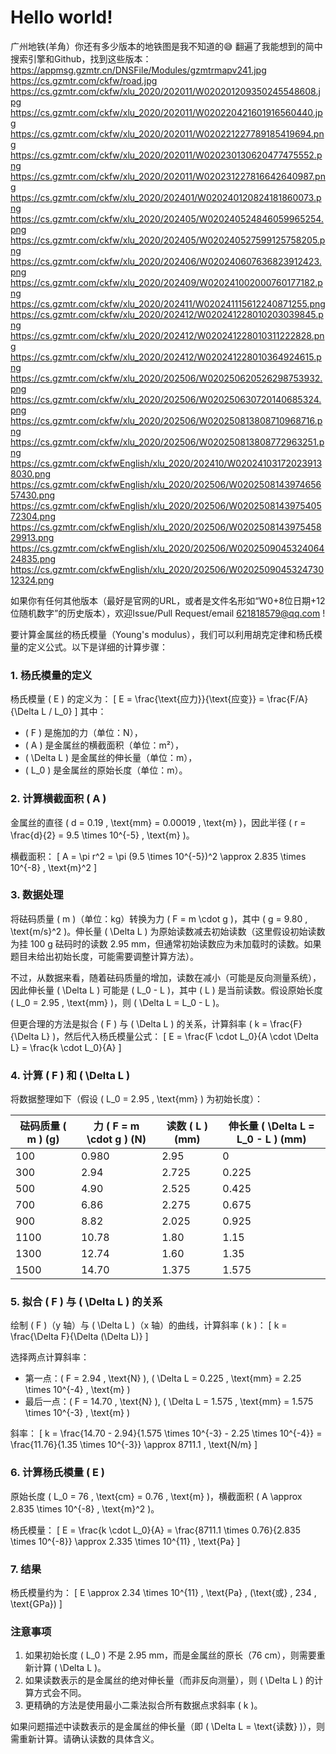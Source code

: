 # Hello world!

广州地铁(羊角）你还有多少版本的地铁图是我不知道的😅
翻遍了我能想到的简中搜索引擎和Github，找到这些版本：
https://appmsg.gzmtr.cn/DNSFile/Modules/gzmtrmapv241.jpg
https://cs.gzmtr.com/ckfw/road.jpg
https://cs.gzmtr.com/ckfw/xlu_2020/202011/W020201209350245548608.jpg
https://cs.gzmtr.com/ckfw/xlu_2020/202011/W020220421601916560440.jpg
https://cs.gzmtr.com/ckfw/xlu_2020/202011/W020221227789185419694.png
https://cs.gzmtr.com/ckfw/xlu_2020/202011/W020230130620477475552.png
https://cs.gzmtr.com/ckfw/xlu_2020/202011/W020231227816642640987.png
https://cs.gzmtr.com/ckfw/xlu_2020/202401/W020240120824181860073.png
https://cs.gzmtr.com/ckfw/xlu_2020/202405/W020240524846059965254.png
https://cs.gzmtr.com/ckfw/xlu_2020/202405/W020240527599125758205.png
https://cs.gzmtr.com/ckfw/xlu_2020/202406/W020240607636823912423.png
https://cs.gzmtr.com/ckfw/xlu_2020/202409/W020241002000760177182.png
https://cs.gzmtr.com/ckfw/xlu_2020/202411/W020241115612240871255.png
https://cs.gzmtr.com/ckfw/xlu_2020/202412/W020241228010203039845.png
https://cs.gzmtr.com/ckfw/xlu_2020/202412/W020241228010311222828.png
https://cs.gzmtr.com/ckfw/xlu_2020/202412/W020241228010364924615.png
https://cs.gzmtr.com/ckfw/xlu_2020/202506/W020250620526298753932.png
https://cs.gzmtr.com/ckfw/xlu_2020/202506/W020250630720140685324.png
https://cs.gzmtr.com/ckfw/xlu_2020/202506/W020250813808710968716.png
https://cs.gzmtr.com/ckfw/xlu_2020/202506/W020250813808772963251.png
https://cs.gzmtr.com/ckfwEnglish/xlu_2020/202410/W020241031720239138030.png
https://cs.gzmtr.com/ckfwEnglish/xlu_2020/202506/W020250814397465657430.png
https://cs.gzmtr.com/ckfwEnglish/xlu_2020/202506/W020250814397540572304.png
https://cs.gzmtr.com/ckfwEnglish/xlu_2020/202506/W020250814397545829913.png
https://cs.gzmtr.com/ckfwEnglish/xlu_2020/202506/W020250904532406424835.png
https://cs.gzmtr.com/ckfwEnglish/xlu_2020/202506/W020250904532473012324.png

如果你有任何其他版本（最好是官网的URL，或者是文件名形如“W0+8位日期+12位随机数字”的历史版本），欢迎Issue/Pull Request/email 621818579@qq.com !

要计算金属丝的杨氏模量（Young's modulus），我们可以利用胡克定律和杨氏模量的定义公式。以下是详细的计算步骤：

### 1. 杨氏模量的定义
杨氏模量 \( E \) 的定义为：
\[
E = \frac{\text{应力}}{\text{应变}} = \frac{F/A}{\Delta L / L_0}
\]
其中：
- \( F \) 是施加的力（单位：N），
- \( A \) 是金属丝的横截面积（单位：m²），
- \( \Delta L \) 是金属丝的伸长量（单位：m），
- \( L_0 \) 是金属丝的原始长度（单位：m）。

### 2. 计算横截面积 \( A \)
金属丝的直径 \( d = 0.19 \, \text{mm} = 0.00019 \, \text{m} \)，因此半径 \( r = \frac{d}{2} = 9.5 \times 10^{-5} \, \text{m} \)。

横截面积：
\[
A = \pi r^2 = \pi (9.5 \times 10^{-5})^2 \approx 2.835 \times 10^{-8} \, \text{m}^2
\]

### 3. 数据处理
将砝码质量 \( m \)（单位：kg）转换为力 \( F = m \cdot g \)，其中 \( g = 9.80 \, \text{m/s}^2 \)。伸长量 \( \Delta L \) 为原始读数减去初始读数（这里假设初始读数为挂 100 g 砝码时的读数 2.95 mm，但通常初始读数应为未加载时的读数。如果题目未给出初始长度，可能需要调整计算方法）。

不过，从数据来看，随着砝码质量的增加，读数在减小（可能是反向测量系统），因此伸长量 \( \Delta L \) 可能是 \( L_0 - L \)，其中 \( L \) 是当前读数。假设原始长度 \( L_0 = 2.95 \, \text{mm} \)，则 \( \Delta L = L_0 - L \)。

但更合理的方法是拟合 \( F \) 与 \( \Delta L \) 的关系，计算斜率 \( k = \frac{F}{\Delta L} \)，然后代入杨氏模量公式：
\[
E = \frac{F \cdot L_0}{A \cdot \Delta L} = \frac{k \cdot L_0}{A}
\]

### 4. 计算 \( F \) 和 \( \Delta L \)
将数据整理如下（假设 \( L_0 = 2.95 \, \text{mm} \) 为初始长度）：

| 砝码质量 \( m \) (g) | 力 \( F = m \cdot g \) (N) | 读数 \( L \) (mm) | 伸长量 \( \Delta L = L_0 - L \) (mm) |
|----------------------|---------------------------|-------------------|--------------------------------------|
| 100                  | 0.980                     | 2.95              | 0                                    |
| 300                  | 2.94                      | 2.725             | 0.225                                |
| 500                  | 4.90                      | 2.525             | 0.425                                |
| 700                  | 6.86                      | 2.275             | 0.675                                |
| 900                  | 8.82                      | 2.025             | 0.925                                |
| 1100                 | 10.78                     | 1.80              | 1.15                                 |
| 1300                 | 12.74                     | 1.60              | 1.35                                 |
| 1500                 | 14.70                     | 1.375             | 1.575                                |

### 5. 拟合 \( F \) 与 \( \Delta L \) 的关系
绘制 \( F \)（y 轴）与 \( \Delta L \)（x 轴）的曲线，计算斜率 \( k \)：
\[
k = \frac{\Delta F}{\Delta (\Delta L)}
\]

选择两点计算斜率：
- 第一点：\( F = 2.94 \, \text{N} \), \( \Delta L = 0.225 \, \text{mm} = 2.25 \times 10^{-4} \, \text{m} \)
- 最后一点：\( F = 14.70 \, \text{N} \), \( \Delta L = 1.575 \, \text{mm} = 1.575 \times 10^{-3} \, \text{m} \)

斜率：
\[
k = \frac{14.70 - 2.94}{1.575 \times 10^{-3} - 2.25 \times 10^{-4}} = \frac{11.76}{1.35 \times 10^{-3}} \approx 8711.1 \, \text{N/m}
\]

### 6. 计算杨氏模量 \( E \)
原始长度 \( L_0 = 76 \, \text{cm} = 0.76 \, \text{m} \)，横截面积 \( A \approx 2.835 \times 10^{-8} \, \text{m}^2 \)。

杨氏模量：
\[
E = \frac{k \cdot L_0}{A} = \frac{8711.1 \times 0.76}{2.835 \times 10^{-8}} \approx 2.335 \times 10^{11} \, \text{Pa}
\]

### 7. 结果
杨氏模量约为：
\[
E \approx 2.34 \times 10^{11} \, \text{Pa} \, (\text{或} \, 234 \, \text{GPa})
\]

### 注意事项
1. 如果初始长度 \( L_0 \) 不是 2.95 mm，而是金属丝的原长（76 cm），则需要重新计算 \( \Delta L \)。
2. 如果读数表示的是金属丝的绝对伸长量（而非反向测量），则 \( \Delta L \) 的计算方式会不同。
3. 更精确的方法是使用最小二乘法拟合所有数据点求斜率 \( k \)。

如果问题描述中读数表示的是金属丝的伸长量（即 \( \Delta L = \text{读数} \)），则需重新计算。请确认读数的具体含义。
